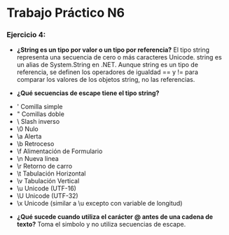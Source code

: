 # Trabajo Práctico N6
### Ejercicio 4:
* **¿String es un tipo por valor o un tipo por referencia?**
El tipo string representa una secuencia de cero o más caracteres Unicode. string es un alias de System.String en .NET.
Aunque string es un tipo de referencia, se definen los operadores de igualdad == y != para comparar los valores de los objetos string, no las referencias.

* **¿Qué secuencias de escape tiene el tipo string?**
- \'	Comilla simple
- \"	Comillas doble
- \\	Slash inverso
- \0	Nulo
- \a	Alerta
- \b	Retroceso
- \f	Alimentación de Formulario
- \n	Nueva linea
- \r	Retorno de carro
- \t	Tabulación Horizontal
- \v	Tabulación Vertical
- \u	Unicode (UTF-16)
- \U	Unicode (UTF-32)
- \x	Unicode (similar a \u excepto con variable de longitud)

* **¿Qué sucede cuando utiliza el carácter @ antes de una cadena de texto?**
Toma el simbolo y no utiliza secuencias de escape.

